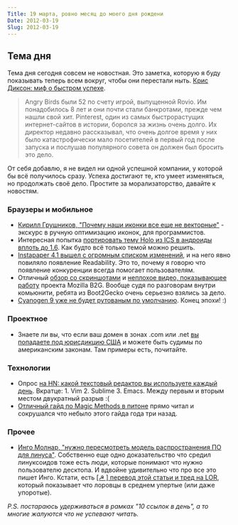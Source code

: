 ```yaml
---
Title: 19 марта, ровно месяц до моего дня рождени
Date: 2012-03-19
Slug: 2012-03-19
---
```


## Тема дня
Тема дня сегодня совсем не новостная. Это заметка, которую я буду показывать теперь всем вокруг, чтобы они перестали ныть.
[Крис Диксон: миф о быстром успехе](http://cdixon.org/2012/03/16/the-myth-of-the-overnight-success/).

  > Angry Birds были 52 по счету игрой, выпущенной Rovio. Им понадобилось 8 лет и они почти стали банкротами, прежде чем нашли свой хит.  Pinterest, один из самых быстрорастущих интернет-сайтов в истории, боролся за жизнь очень долго.  Их директор недавно рассказывал, что очень долгое время у них было катастрофически мало посетителей в первый год после запуска и послушав популярного совета он должен был бросить это дело.

От себя добавлю, я не видел ни одной успешной компании, у которой бы всё получилось сразу. Успеха достигают те, кто умеет изменяться, но продолжать своё дело. Простите за морализаторство, давайте к новостям.

### Браузеры и мобильное

* [Кирилл Грушников, "Почему наши иконки все еще не векторные"](http://www.pushing-pixels.org/2011/11/04/about-those-vector-icons.html) - экскурс в ручную оптимизацию иконок, для программистов.
* Интересная попытка [портировать тему Holo из ICS в андроиды вплоть до 1.6](https://github.com/ChristopheVersieux/HoloEverywhere). Как будто всё только темой можно решить.
* [Instapaper 4.1 вышел с огромным списком изменений](http://www.marco.org/2012/03/16/instapaper-4-1-released), и на него явно повиляло появление Readability. Это то, почему я говорю что появление конкуренции всегда помогает пользователям.
* Отличный [обзор со скриншотами](http://www.webmonkey.com/2012/02/first-look-mozillas-boot2gecko-mobile-platform-and-gaia-ui/) и [неплохое видео, показывающее работу](http://mobile.dzone.com/articles/mozillas-web-based-phone?mz=46483-html5) проекта Mozilla B2G. Вообще судя по разговорам внутри комьюнити, ребята из Boot2Gecko очень серьезно взялись за дело.	
* [Cyanogen 9 уже не будет рутованым по умолчанию](http://www.cyanogenmod.com/blog/security-and-you). Конец эпохи! :)

### Проектное
* Знаете ли вы, что если ваш домен в зонах .com или .net [вы попадаете под юрисдикцию США](http://www.nbr.co.nz/article/have-com-web-address-know-legal-risks-ck-113355) и можете быть судимы по американским законам. Там примеры есть, почитайте.

### Технологии
* Опрос [на HN: какой текстовый редактор вы используете каждый день](http://news.ycombinator.com/item?id=3717754). Вкратце: 1. Vim 2. Sublime 3. Emacs. Между первым и вторым местом двукратный разрыв :(
* [Отличный гайд по Magic Methods в питоне](http://www.rafekettler.com/magicmethods.html) прямо читал и сокрушался что небыло этого гайда года три назад.


### Прочее

* [Инго Молнар, "нужно пересмотреть модель распространения ПО для линуса"](https://plus.google.com/109922199462633401279/posts/HgdeFDfRzNe). Собственно еще одно доказательство что средил линуксоидов тоже есть люди, которые понимают что нужно пользователю десктопа. И вдвойне удивительно что про все это пишет Инго. Кстати, есть [[☭ ] перевод этой статьи и тред на LOR](http://www.linux.org.ru/news/opensource/7536825), который показывает что лоровцы в среднем упертые (или даже упоротые).


*P.S. постараюсь удерживаться в рамках "10 ссылок в день", а то многие жалуются что не успевают читать.*